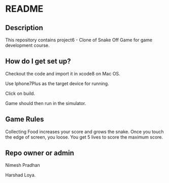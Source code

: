 # README #

## Description ##
This repository contains project6 - Clone of Snake Off Game for game development course.

## How do I get set up? ##
Checkout the code and import it in xcode8 on Mac OS.

Use Iphone7Plus as the target device for running.

Click on build.

Game should then run in the simulator.

## Game Rules ##
Collecting Food increases your score and grows the snake.
Once you touch the edge of screen, you loose.
You get 5 lives to score the maximum score.


## Repo owner or admin ##
Nimesh Pradhan

Harshad Loya.